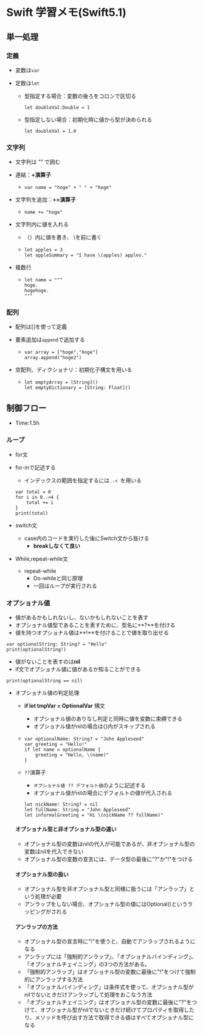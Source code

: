 # Swift 学習メモ(Swift5.1)

## 単一処理

### 定義

- 変数は`var` 

- 定数は`let`

  - 型指定する場合：変数の後ろをコロンで区切る
  
    ```
    let doubleVal:Double = 1
    ```
  
  - 型指定しない場合：初期化時に値から型が決められる
  
    ```
    let doubleVal = 1.0
    ```

### 文字列

- 文字列は ”” で囲む

- 連結：**+演算子**

  - ```
    var name = "hoge" + " " + "hoge"
    ```

- 文字列を追加：**+=演算子**

  - ```
    name += "hoge"
    ```

- 文字列内に値を入れる

  - （）内に値を書き、 \を前に書く

  - ```
    let apples = 3
    let appleSummary = "I have \(apples) apples."
    ```

- 複数行

  - ```
    let name = """
    hoge.
    hogehoge.
    """
    ```

### 配列

- 配列は[]を使って定義

- 要素追加は`append`で追加する

  - ```
    var array = ["hoge","hoge"]
    array.append("hoge2")
    ```

- 空配列、ディクショナリ：初期化子構文を用いる

  - ```
    let emptyArray = [String]()
    let emptyDictionary = [String: Float]()
    ```

## 制御フロー　

- Time:1.5h

### ループ

- for文
  
- for-inで記述する
  
    - インデックスの範囲を指定するには`..< `を用いる
    
    ```
    var total = 0
    for i in 0..<4 {
        total += i
    }
    print(total)
    ```
  
    
  
- switch文

  - case内のコードを実行した後にSwitch文から抜ける
    - **breakしなくて良い**

- While,repeat-while文

  - repeat-while
    - Do-whileと同じ原理
    - 一回はループが実行される

### オプショナル値

- 値があるかもしれないし、ないかもしれないことを表す
- オプショナル値型であることを表すために、型名に**?**を付ける
- 値を持つオプショナル値は**!**を付けることで値を取り出せる

```
var optionalString: String? = "Hello"
print(optionalString!)
```

- 値がないことを表すのは**nil**
- if文でオプショナル値に値があるか知ることができる

```
print(optionalString == nil)	
```

  - オプショナル値の判定処理

      - **if let tmpVar = OptionalVar** 構文

          - オプショナル値のありなし判定と同時に値を変数に束縛できる
          - オプショナル値がnilの場合は{}内がスキップされる

      - ```
        var optionalName: String? = "John Appleseed"
        var greeting = "Hello!"
        if let name = optionalName {
            greeting = "Hello, \(name)"
        }
        ```

    - `??`演算子

      - `オプショナル値 ?? デフォルト値`のように記述する
      - オプショナル値がnilの場合にデフォルトの値が代入される

      ```
      let nickName: String? = nil
      let fullName: String = "John Appleseed"
      let informalGreeting = "Hi \(nickName ?? fullName)"
      ```

    #### オプショナル型と非オプショナル型の違い
    
    - オプショナル型の変数はnilの代入が可能であるが、非オプショナル型の変数はnilを代入できない
    - オプショナル型の変数の宣言には、データ型の最後に"?"か"!"をつける
    
    #### オプショナル型の扱い
    
    - オプショナル型を非オプショナル型と同様に扱うには「アンラップ」という処理が必要
    - アンラップをしない場合、オプショナル型の値にはOptional()というラッピングがされる
    
    #### アンラップの方法
    
    - オプショナル型の宣言時に"!"を使うと、自動でアンラップされるようになる
    - アンラップには「強制的アンラップ」、「オプショナルバインディング」、「オプショナルチェイニング」の3つの方法がある。
    - 「強制的アンラップ」はオプショナル型の変数に最後に"!"をつけて強制的にアンラップする方法
    - 「オプショナルバインディング」は条件式を使って、オプショナル型がnilでないときだけアンラップして処理をおこなう方法
    - 「オプショナルチェイニング」はオプショナル型の変数に最後に"?"をつけて、オプショナル型がnilでないときだけ続けてプロパティを取得したり、メソッドを呼び出す方法で取得できる値はすべてオプショナル型になる



